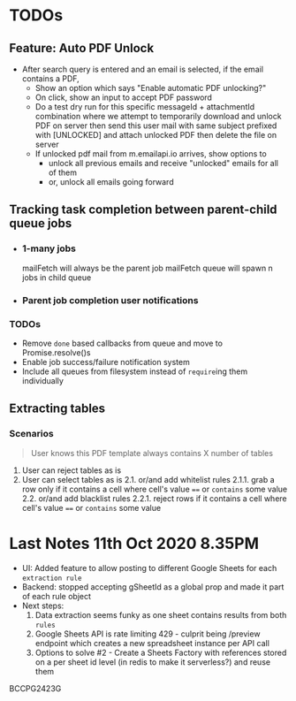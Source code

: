 # TODOs

## Feature: Auto PDF Unlock

- After search query is entered and an email is selected, if the email contains a PDF,
  - Show an option which says "Enable automatic PDF unlocking?"
  - On click, show an input to accept PDF password
  - Do a test dry run for this specific messageId + attachmentId combination
    where we attempt to temporarily download and unlock PDF on server
    then send this user mail with same subject prefixed with [UNLOCKED] and attach unlocked PDF
    then delete the file on server
  - If unlocked pdf mail from m.emailapi.io arrives, show options to
    - unlock all previous emails and receive "unlocked" emails for all of them
    - or, unlock all emails going forward

## Tracking task completion between parent-child queue jobs

  - ### 1-many jobs
    mailFetch will always be the parent job
    mailFetch queue will spawn n jobs in child queue

  - ### Parent job completion user notifications


### TODOs
- Remove `done` based callbacks from queue and move to Promise.resolve()s
- Enable job success/failure notification system
- Include all queues from filesystem instead of `require`ing them individually


## Extracting tables

### Scenarios

> User knows this PDF template always contains X number of tables
1. User can reject tables as is
2. User can select tables as is
  2.1. or/and add whitelist rules
    2.1.1. grab a row only if it contains a cell where cell's value `==` or `contains` some value
  2.2. or/and add blacklist rules
    2.2.1. reject rows if it contains a cell where cell's value `==` or `contains` some value

# Last Notes 11th Oct 2020 8.35PM
- UI: Added feature to allow posting to different Google Sheets for each `extraction rule`
- Backend: stopped accepting gSheetId as a global prop and made it part of each rule object
- Next steps:
  1. Data extraction seems funky as one sheet contains results from both `rules`
  2. Google Sheets API is rate limiting 429 - culprit being /preview endpoint which creates a new spreadsheet instance per API call
  3. Options to solve #2 - Create a Sheets Factory with references stored on a per sheet id level (in redis to make it serverless?) and reuse them

BCCPG2423G